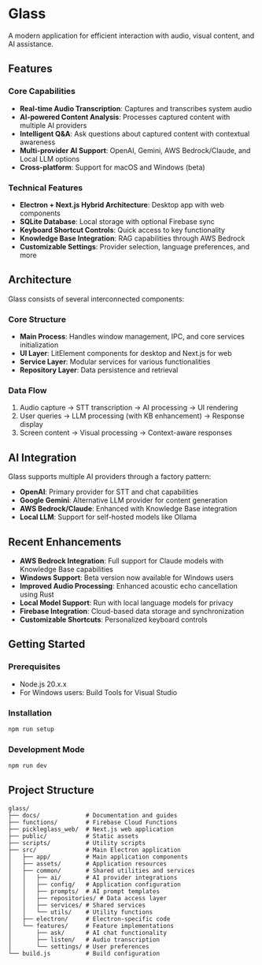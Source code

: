 # Glass

A modern application for efficient interaction with audio, visual content, and AI assistance.

## Features

### Core Capabilities
- **Real-time Audio Transcription**: Captures and transcribes system audio
- **AI-powered Content Analysis**: Processes captured content with multiple AI providers
- **Intelligent Q&A**: Ask questions about captured content with contextual awareness
- **Multi-provider AI Support**: OpenAI, Gemini, AWS Bedrock/Claude, and Local LLM options
- **Cross-platform**: Support for macOS and Windows (beta)

### Technical Features
- **Electron + Next.js Hybrid Architecture**: Desktop app with web components
- **SQLite Database**: Local storage with optional Firebase sync
- **Keyboard Shortcut Controls**: Quick access to key functionality
- **Knowledge Base Integration**: RAG capabilities through AWS Bedrock
- **Customizable Settings**: Provider selection, language preferences, and more

## Architecture

Glass consists of several interconnected components:

### Core Structure
- **Main Process**: Handles window management, IPC, and core services initialization
- **UI Layer**: LitElement components for desktop and Next.js for web
- **Service Layer**: Modular services for various functionalities
- **Repository Layer**: Data persistence and retrieval

### Data Flow
1. Audio capture → STT transcription → AI processing → UI rendering
2. User queries → LLM processing (with KB enhancement) → Response display
3. Screen content → Visual processing → Context-aware responses

## AI Integration

Glass supports multiple AI providers through a factory pattern:
- **OpenAI**: Primary provider for STT and chat capabilities
- **Google Gemini**: Alternative LLM provider for content generation
- **AWS Bedrock/Claude**: Enhanced with Knowledge Base integration
- **Local LLM**: Support for self-hosted models like Ollama

## Recent Enhancements

- **AWS Bedrock Integration**: Full support for Claude models with Knowledge Base capabilities
- **Windows Support**: Beta version now available for Windows users
- **Improved Audio Processing**: Enhanced acoustic echo cancellation using Rust
- **Local Model Support**: Run with local language models for privacy
- **Firebase Integration**: Cloud-based data storage and synchronization
- **Customizable Shortcuts**: Personalized keyboard controls

## Getting Started

### Prerequisites
- Node.js 20.x.x
- For Windows users: Build Tools for Visual Studio

### Installation

```bash
npm run setup
```

### Development Mode

```bash
npm run dev
```

## Project Structure

```
glass/
├── docs/             # Documentation and guides
├── functions/        # Firebase Cloud Functions
├── pickleglass_web/  # Next.js web application
├── public/           # Static assets
├── scripts/          # Utility scripts
├── src/              # Main Electron application
│   ├── app/          # Main application components
│   ├── assets/       # Application resources
│   ├── common/       # Shared utilities and services
│   │   ├── ai/       # AI provider integrations
│   │   ├── config/   # Application configuration
│   │   ├── prompts/  # AI prompt templates
│   │   ├── repositories/ # Data access layer
│   │   ├── services/ # Shared services
│   │   └── utils/    # Utility functions
│   ├── electron/     # Electron-specific code
│   └── features/     # Feature implementations
│       ├── ask/      # AI chat functionality
│       ├── listen/   # Audio transcription
│       └── settings/ # User preferences
└── build.js          # Build configuration
